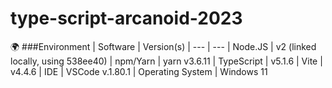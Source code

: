 # type-script-arcanoid-2023
🌍 ###Environment
| Software	| Version(s)
| --- | ---
| Node.JS	| v2 (linked locally, using 538ee40)
| npm/Yarn	| yarn v3.6.11
| TypeScript | v5.1.6
| Vite | v4.4.6
| IDE | VSCode v.1.80.1
| Operating System	| Windows 11
